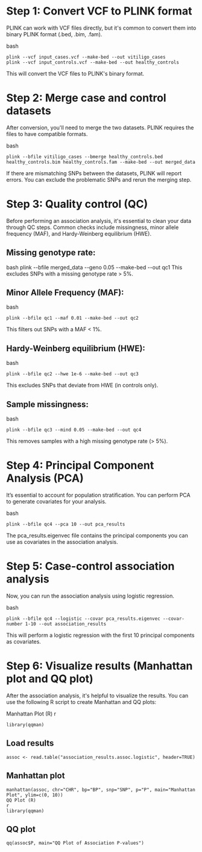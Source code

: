 # Step 1: Convert VCF to PLINK format
PLINK can work with VCF files directly, but it's common to convert them into binary PLINK format (.bed, .bim, .fam).

bash
```
plink --vcf input_cases.vcf --make-bed --out vitiligo_cases
plink --vcf input_controls.vcf --make-bed --out healthy_controls
````
This will convert the VCF files to PLINK's binary format.

# Step 2: Merge case and control datasets
After conversion, you'll need to merge the two datasets. PLINK requires the files to have compatible formats.

bash
```
plink --bfile vitiligo_cases --bmerge healthy_controls.bed healthy_controls.bim healthy_controls.fam --make-bed --out merged_data
```
If there are mismatching SNPs between the datasets, PLINK will report errors. You can exclude the problematic SNPs and rerun the merging step.

# Step 3: Quality control (QC)
Before performing an association analysis, it's essential to clean your data through QC steps. Common checks include missingness, minor allele frequency (MAF), and Hardy-Weinberg equilibrium (HWE).

## Missing genotype rate:
bash
plink --bfile merged_data --geno 0.05 --make-bed --out qc1
This excludes SNPs with a missing genotype rate > 5%.

## Minor Allele Frequency (MAF):
bash
```
plink --bfile qc1 --maf 0.01 --make-bed --out qc2
```
This filters out SNPs with a MAF < 1%.

## Hardy-Weinberg equilibrium (HWE):
bash
```
plink --bfile qc2 --hwe 1e-6 --make-bed --out qc3
```
This excludes SNPs that deviate from HWE (in controls only).

## Sample missingness:
bash
```
plink --bfile qc3 --mind 0.05 --make-bed --out qc4
```
This removes samples with a high missing genotype rate (> 5%).

# Step 4: Principal Component Analysis (PCA)
It’s essential to account for population stratification. You can perform PCA to generate covariates for your analysis.

bash
```
plink --bfile qc4 --pca 10 --out pca_results
```

The pca_results.eigenvec file contains the principal components you can use as covariates in the association analysis.

# Step 5: Case-control association analysis
Now, you can run the association analysis using logistic regression.

bash
```
plink --bfile qc4 --logistic --covar pca_results.eigenvec --covar-number 1-10 --out association_results
```

This will perform a logistic regression with the first 10 principal components as covariates.

# Step 6: Visualize results (Manhattan plot and QQ plot)
After the association analysis, it's helpful to visualize the results. You can use the following R script to create Manhattan and QQ plots:

Manhattan Plot (R)
r
```
library(qqman)
```

## Load results
```
assoc <- read.table("association_results.assoc.logistic", header=TRUE)
```

## Manhattan plot

```
manhattan(assoc, chr="CHR", bp="BP", snp="SNP", p="P", main="Manhattan Plot", ylim=c(0, 10))
QQ Plot (R)
r
library(qqman)
```
## QQ plot
```
qq(assoc$P, main="QQ Plot of Association P-values")
```


